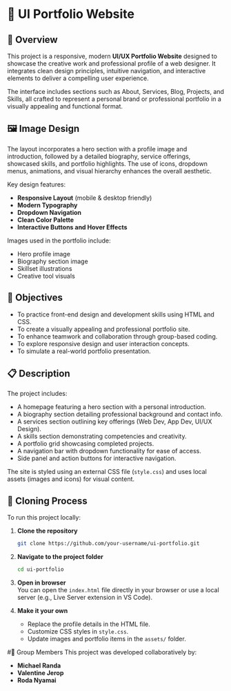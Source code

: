 # 🎨 UI Portfolio Website

## 📌 Overview
This project is a responsive, modern **UI/UX Portfolio Website** designed to showcase the creative work and professional profile of a web designer. It integrates clean design principles, intuitive navigation, and interactive elements to deliver a compelling user experience. 

The interface includes sections such as About, Services, Blog, Projects, and Skills, all crafted to represent a personal brand or professional portfolio in a visually appealing and functional format.

## 🖼️ Image Design
The layout incorporates a hero section with a profile image and introduction, followed by a detailed biography, service offerings, showcased skills, and portfolio highlights. The use of icons, dropdown menus, animations, and visual hierarchy enhances the overall aesthetic.

Key design features:
- **Responsive Layout** (mobile & desktop friendly)
- **Modern Typography**
- **Dropdown Navigation**
- **Clean Color Palette**
- **Interactive Buttons and Hover Effects**

Images used in the portfolio include:
- Hero profile image
- Biography section image
- Skillset illustrations
- Creative tool visuals

## 🎯 Objectives
- To practice front-end design and development skills using HTML and CSS.
- To create a visually appealing and professional portfolio site.
- To enhance teamwork and collaboration through group-based coding.
- To explore responsive design and user interaction concepts.
- To simulate a real-world portfolio presentation.

## 📋 Description
The project includes:
- A homepage featuring a hero section with a personal introduction.
- A biography section detailing professional background and contact info.
- A services section outlining key offerings (Web Dev, App Dev, UI/UX Design).
- A skills section demonstrating competencies and creativity.
- A portfolio grid showcasing completed projects.
- A navigation bar with dropdown functionality for ease of access.
- Side panel and action buttons for interactive navigation.

The site is styled using an external CSS file (`style.css`) and uses local assets (images and icons) for visual content.

## 🔁 Cloning Process
To run this project locally:

1. **Clone the repository**  
   ```bash
   git clone https://github.com/your-username/ui-portfolio.git
   ```

2. **Navigate to the project folder**  
   ```bash
   cd ui-portfolio
   ```

3. **Open in browser**  
   You can open the `index.html` file directly in your browser or use a local server (e.g., Live Server extension in VS Code).

4. **Make it your own**  
   - Replace the profile details in the HTML file.
   - Customize CSS styles in `style.css`.
   - Update images and portfolio items in the `assets/` folder.

#👥 Group Members
This project was developed collaboratively by:
- **Michael Randa**
- **Valentine Jerop**
- **Roda Nyamai**
